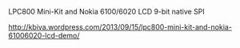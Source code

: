 LPC800 Mini-Kit and Nokia 6100/6020 LCD
9-bit native SPI

http://kbiva.wordpress.com/2013/09/15/lpc800-mini-kit-and-nokia-61006020-lcd-demo/
